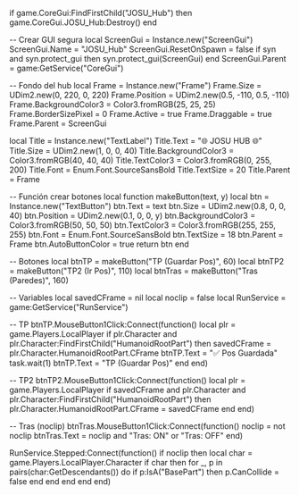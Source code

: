 if game.CoreGui:FindFirstChild("JOSU_Hub") then
	game.CoreGui.JOSU_Hub:Destroy()
end

-- Crear GUI segura
local ScreenGui = Instance.new("ScreenGui")
ScreenGui.Name = "JOSU_Hub"
ScreenGui.ResetOnSpawn = false
if syn and syn.protect_gui then
	syn.protect_gui(ScreenGui)
end
ScreenGui.Parent = game:GetService("CoreGui")

-- Fondo del hub
local Frame = Instance.new("Frame")
Frame.Size = UDim2.new(0, 220, 0, 220)
Frame.Position = UDim2.new(0.5, -110, 0.5, -110)
Frame.BackgroundColor3 = Color3.fromRGB(25, 25, 25)
Frame.BorderSizePixel = 0
Frame.Active = true
Frame.Draggable = true
Frame.Parent = ScreenGui

local Title = Instance.new("TextLabel")
Title.Text = "🌐 JOSU HUB 🌐"
Title.Size = UDim2.new(1, 0, 0, 40)
Title.BackgroundColor3 = Color3.fromRGB(40, 40, 40)
Title.TextColor3 = Color3.fromRGB(0, 255, 200)
Title.Font = Enum.Font.SourceSansBold
Title.TextSize = 20
Title.Parent = Frame

-- Función crear botones
local function makeButton(text, y)
	local btn = Instance.new("TextButton")
	btn.Text = text
	btn.Size = UDim2.new(0.8, 0, 0, 40)
	btn.Position = UDim2.new(0.1, 0, 0, y)
	btn.BackgroundColor3 = Color3.fromRGB(50, 50, 50)
	btn.TextColor3 = Color3.fromRGB(255, 255, 255)
	btn.Font = Enum.Font.SourceSansBold
	btn.TextSize = 18
	btn.Parent = Frame
	btn.AutoButtonColor = true
	return btn
end

-- Botones
local btnTP = makeButton("TP (Guardar Pos)", 60)
local btnTP2 = makeButton("TP2 (Ir Pos)", 110)
local btnTras = makeButton("Tras (Paredes)", 160)

-- Variables
local savedCFrame = nil
local noclip = false
local RunService = game:GetService("RunService")

-- TP
btnTP.MouseButton1Click:Connect(function()
	local plr = game.Players.LocalPlayer
	if plr.Character and plr.Character:FindFirstChild("HumanoidRootPart") then
		savedCFrame = plr.Character.HumanoidRootPart.CFrame
		btnTP.Text = "✅ Pos Guardada"
		task.wait(1)
		btnTP.Text = "TP (Guardar Pos)"
	end
end)

-- TP2
btnTP2.MouseButton1Click:Connect(function()
	local plr = game.Players.LocalPlayer
	if savedCFrame and plr.Character and plr.Character:FindFirstChild("HumanoidRootPart") then
		plr.Character.HumanoidRootPart.CFrame = savedCFrame
	end
end)

-- Tras (noclip)
btnTras.MouseButton1Click:Connect(function()
	noclip = not noclip
	btnTras.Text = noclip and "Tras: ON" or "Tras: OFF"
end)

RunService.Stepped:Connect(function()
	if noclip then
		local char = game.Players.LocalPlayer.Character
		if char then
			for _, p in pairs(char:GetDescendants()) do
				if p:IsA("BasePart") then
					p.CanCollide = false
				end
			end
		end
	end
end)
